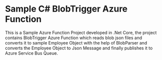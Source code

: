 # Sample C# BlobTrigger Azure Function
 

This is a Sample Azure Function Project developed in .Net Core, the project contains BlobTrigger Azure Function which reads blob json files and converts it to sample Employee Object with the help of BlobParser and converts the Employee Object to Json Message and finally publishes it to Azure Service Bus Queue.

